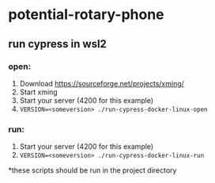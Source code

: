 # potential-rotary-phone
## run cypress in wsl2

### open:

1. Download https://sourceforge.net/projects/xming/ 
2. Start xming
3. Start your server (4200 for this example)
2. `VERSION=<someversion> ./run-cypress-docker-linux-open`

### run:

1. Start your server (4200 for this example)
2. `VERSION=<someversion> ./run-cypress-docker-linux-run`

*these scripts should be run in the project directory
